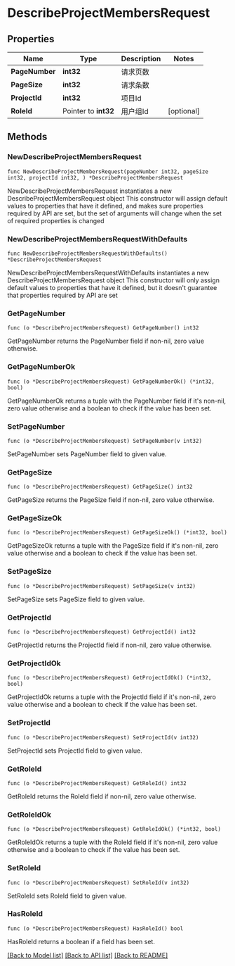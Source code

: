 # DescribeProjectMembersRequest

## Properties

Name | Type | Description | Notes
------------ | ------------- | ------------- | -------------
**PageNumber** | **int32** | 请求页数 | 
**PageSize** | **int32** | 请求条数 | 
**ProjectId** | **int32** | 项目Id | 
**RoleId** | Pointer to **int32** | 用户组Id | [optional] 

## Methods

### NewDescribeProjectMembersRequest

`func NewDescribeProjectMembersRequest(pageNumber int32, pageSize int32, projectId int32, ) *DescribeProjectMembersRequest`

NewDescribeProjectMembersRequest instantiates a new DescribeProjectMembersRequest object
This constructor will assign default values to properties that have it defined,
and makes sure properties required by API are set, but the set of arguments
will change when the set of required properties is changed

### NewDescribeProjectMembersRequestWithDefaults

`func NewDescribeProjectMembersRequestWithDefaults() *DescribeProjectMembersRequest`

NewDescribeProjectMembersRequestWithDefaults instantiates a new DescribeProjectMembersRequest object
This constructor will only assign default values to properties that have it defined,
but it doesn't guarantee that properties required by API are set

### GetPageNumber

`func (o *DescribeProjectMembersRequest) GetPageNumber() int32`

GetPageNumber returns the PageNumber field if non-nil, zero value otherwise.

### GetPageNumberOk

`func (o *DescribeProjectMembersRequest) GetPageNumberOk() (*int32, bool)`

GetPageNumberOk returns a tuple with the PageNumber field if it's non-nil, zero value otherwise
and a boolean to check if the value has been set.

### SetPageNumber

`func (o *DescribeProjectMembersRequest) SetPageNumber(v int32)`

SetPageNumber sets PageNumber field to given value.


### GetPageSize

`func (o *DescribeProjectMembersRequest) GetPageSize() int32`

GetPageSize returns the PageSize field if non-nil, zero value otherwise.

### GetPageSizeOk

`func (o *DescribeProjectMembersRequest) GetPageSizeOk() (*int32, bool)`

GetPageSizeOk returns a tuple with the PageSize field if it's non-nil, zero value otherwise
and a boolean to check if the value has been set.

### SetPageSize

`func (o *DescribeProjectMembersRequest) SetPageSize(v int32)`

SetPageSize sets PageSize field to given value.


### GetProjectId

`func (o *DescribeProjectMembersRequest) GetProjectId() int32`

GetProjectId returns the ProjectId field if non-nil, zero value otherwise.

### GetProjectIdOk

`func (o *DescribeProjectMembersRequest) GetProjectIdOk() (*int32, bool)`

GetProjectIdOk returns a tuple with the ProjectId field if it's non-nil, zero value otherwise
and a boolean to check if the value has been set.

### SetProjectId

`func (o *DescribeProjectMembersRequest) SetProjectId(v int32)`

SetProjectId sets ProjectId field to given value.


### GetRoleId

`func (o *DescribeProjectMembersRequest) GetRoleId() int32`

GetRoleId returns the RoleId field if non-nil, zero value otherwise.

### GetRoleIdOk

`func (o *DescribeProjectMembersRequest) GetRoleIdOk() (*int32, bool)`

GetRoleIdOk returns a tuple with the RoleId field if it's non-nil, zero value otherwise
and a boolean to check if the value has been set.

### SetRoleId

`func (o *DescribeProjectMembersRequest) SetRoleId(v int32)`

SetRoleId sets RoleId field to given value.

### HasRoleId

`func (o *DescribeProjectMembersRequest) HasRoleId() bool`

HasRoleId returns a boolean if a field has been set.


[[Back to Model list]](../README.md#documentation-for-models) [[Back to API list]](../README.md#documentation-for-api-endpoints) [[Back to README]](../README.md)


